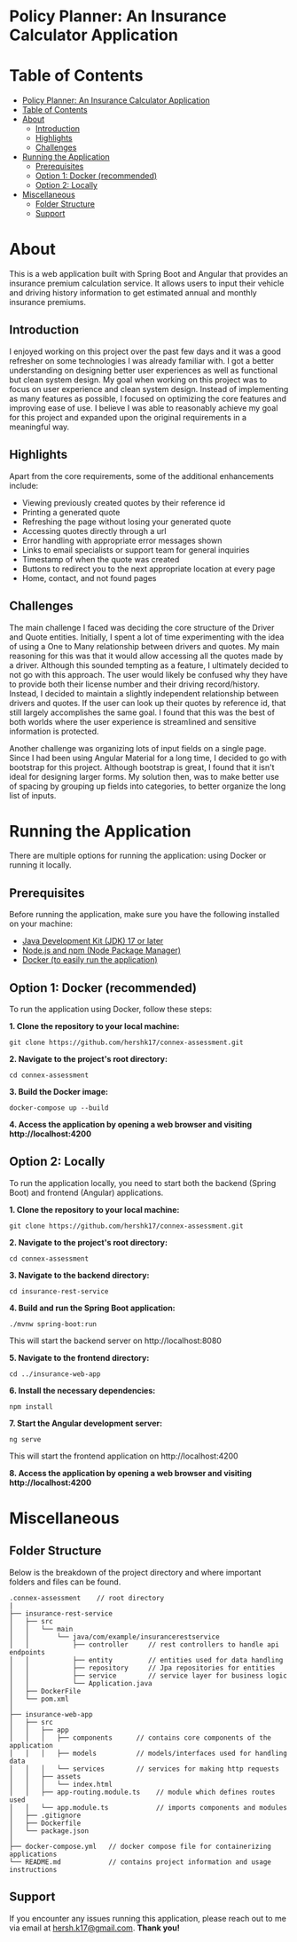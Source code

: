 # Policy Planner: An Insurance Calculator Application

# Table of Contents
- [Policy Planner: An Insurance Calculator Application](#policy-planner-an-insurance-calculator-application)
- [Table of Contents](#table-of-contents)
- [About](#about)
  - [Introduction](#introduction)
  - [Highlights](#highlights)
  - [Challenges](#challenges)
- [Running the Application](#running-the-application)
  - [Prerequisites](#prerequisites)
  - [Option 1: Docker (recommended)](#option-1-docker-recommended)
  - [Option 2: Locally](#option-2-locally)
- [Miscellaneous](#miscellaneous)
  - [Folder Structure](#folder-structure)
  - [Support](#support)

# About
This is a web application built with Spring Boot and Angular that provides an insurance premium calculation service. It allows users to input their vehicle and driving history information to get estimated annual and monthly insurance premiums.

## Introduction
I enjoyed working on this project over the past few days and it was a good refresher on some technologies I was already familiar with. I got a better understanding on designing better user experiences as well as functional but clean system design. My goal when working on this project was to focus on user experience and clean system design. Instead of implementing as many features as possible, I focused on optimizing the core features and improving ease of use. I believe I was able to reasonably achieve my goal for this project and expanded upon the original requirements in a meaningful way.

## Highlights
Apart from the core requirements, some of the additional enhancements include:
- Viewing previously created quotes by their reference id
- Printing a generated quote
- Refreshing the page without losing your generated quote
- Accessing quotes directly through a url
- Error handling with appropriate error messages shown
- Links to email specialists or support team for general inquiries
- Timestamp of when the quote was created
- Buttons to redirect you to the next appropriate location at every page
- Home, contact, and not found pages

## Challenges
The main challenge I faced was deciding the core structure of the Driver and Quote entities. Initially, I spent a lot of time experimenting with the idea of using a One to Many relationship between drivers and quotes. My main reasoning for this was that it would allow accessing all the quotes made by a driver. Although this sounded tempting as a feature, I ultimately decided to not go with this approach. The user would likely be confused why they have to provide both their license number and their driving record/history. Instead, I decided to maintain a slightly independent relationship between drivers and quotes. If the user can look up their quotes by reference id, that still largely accomplishes the same goal. I found that this was the best of both worlds where the user experience is streamlined and sensitive information is protected.

Another challenge was organizing lots of input fields on a single page. Since I had been using Angular Material for a long time, I decided to go with bootstrap for this project. Although bootstrap is great, I found that it isn't ideal for designing larger forms. My solution then, was to make better use of spacing by grouping up fields into categories, to better organize the long list of inputs.

# Running the Application
There are multiple options for running the application: using Docker or running it locally.

## Prerequisites
Before running the application, make sure you have the following installed on your machine:
- [Java Development Kit (JDK) 17 or later](https://www.oracle.com/ca-en/java/technologies/downloads/#java17)
- [Node.js and npm (Node Package Manager)](https://nodejs.org/en)
- [Docker (to easily run the application)](https://www.docker.com/products/docker-desktop/)

## Option 1: Docker (recommended)
To run the application using Docker, follow these steps:

**1. Clone the repository to your local machine:**
```
git clone https://github.com/hershk17/connex-assessment.git
```

**2. Navigate to the project's root directory:**
```
cd connex-assessment
```

**3. Build the Docker image:**
```
docker-compose up --build
```

**4. Access the application by opening a web browser and visiting http://localhost:4200**

## Option 2: Locally
To run the application locally, you need to start both the backend (Spring Boot) and frontend (Angular) applications.

**1. Clone the repository to your local machine:**
```
git clone https://github.com/hershk17/connex-assessment.git
```

**2. Navigate to the project's root directory:**
```
cd connex-assessment
```

**3. Navigate to the backend directory:**
```
cd insurance-rest-service
```

**4. Build and run the Spring Boot application:**
```
./mvnw spring-boot:run
```
This will start the backend server on http://localhost:8080

**5. Navigate to the frontend directory:**
```
cd ../insurance-web-app
```

**6. Install the necessary dependencies:**
```
npm install
```

**7. Start the Angular development server:**
```
ng serve
```
This will start the frontend application on http://localhost:4200

**8. Access the application by opening a web browser and visiting http://localhost:4200**

# Miscellaneous

## Folder Structure
Below is the breakdown of the project directory and where important folders and files can be found.
```
.connex-assessment    // root directory
|
├── insurance-rest-service
│   ├── src
│   │   └── main
│   │       └── java/com/example/insurancerestservice
│   │           ├── controller     // rest controllers to handle api endpoints
│   │           ├── entity         // entities used for data handling
│   │           ├── repository     // Jpa repositories for entities
│   │           ├── service        // service layer for business logic
│   │           └── Application.java
│   ├── DockerFile
│   └── pom.xml
│
├── insurance-web-app
│   ├── src
│   │   ├── app
│   │   │   ├── components      // contains core components of the application
│   │   │   ├── models          // models/interfaces used for handling data
│   │   │   └── services        // services for making http requests
│   │   ├── assets
│   │   │   └── index.html
│   │   ├── app-routing.module.ts    // module which defines routes used
│   │   └── app.module.ts            // imports components and modules
│   ├── .gitignore
│   ├── Dockerfile       
│   └── package.json
│
├── docker-compose.yml   // docker compose file for containerizing applications
└── README.md            // contains project information and usage instructions
```

## Support
If you encounter any issues running this application, please reach out to me via email at hersh.k17@gmail.com.
**Thank you!**